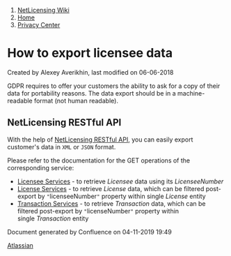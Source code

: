 1.  [NetLicensing Wiki](index.html)
2.  [Home](Home_11010214.html)
3.  [Privacy Center](Privacy-Center_17433021.html)

<span id="title-text"> How to export licensee data </span>
==========================================================

Created by <span class="author"> Alexey Averikhin</span>, last modified
on 06-06-2018

GDPR requires to offer your customers the ability to ask for a copy of
their data for portability reasons. The data export should be in a
machine-readable format (not human readable).

NetLicensing RESTful API
------------------------

With the help of [NetLicensing RESTful API](11010215.html), you can
easily export customer's data in `XML` or `JSON` format.

Please refer to the documentation for the GET operations of the
corresponding service:

-   [Licensee
    Services](https://www.labs64.de/confluence/display/NLICPUB/Licensee+Services) -
    to retrieve *Licensee* data using its *LicenseeNumber*
-   [License
    Services](https://www.labs64.de/confluence/display/NLICPUB/License+Services) -
    to retrieve *License* data, which can be filtered post-export by
    `"`licenseeNumber`"` property within single *License* entity
-   [Transaction
    Services](https://www.labs64.de/confluence/display/NLICPUB/Transaction+Services) -
    to retrieve *Transaction* data, which can be filtered post-export by
    `"`licenseNumber`"` property within single *Transaction* entity

Document generated by Confluence on 04-11-2019 19:49

[Atlassian](http://www.atlassian.com/)
